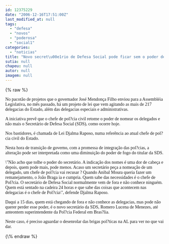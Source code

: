 ```yaml
---
id: 12375229
date: "2006-12-16T17:51:00Z"
last_modified_at: null
tags:
  - "defesa"
  - "novos"
  - "poderosa"
  - "social1"
categories:
  - "noticias"
title: "Novo secret\u00e1rio de Defesa Social pode ficar sem o poder de nomear delegados com a Lei Djalma Raposo"
sutia: null
chapeu: null
autor: null
imagem: null
---
```

{\% raw %}
<p><P><FONT face=Verdana>No pacotão de projetos que o governador José Mendonça Filho enviou para a Assembléia Legislativa, no mês passado, há um projeto de lei que vem agitando as mais de 217 delegacias do Estado, além das delegacias especiais e administrativas.</FONT></P></p>
<p><P><FONT face=Verdana>A iniciativa prevê que o chefe de pol?cia civil retome o poder de nomear os delegados e não mais o Secretário de Defesa Social (SDS), como ocorre hoje.</FONT></P></p>
<p><P><FONT face=Verdana>Nos bastidores, é chamada de Lei Djalma Raposo, numa referência ao atual chefe de pol?cia civil do Estado.</FONT></P></p>
<p><P><FONT face=Verdana>Nesta hora de transição de governo, com a promessa de integração das pol?cias, a alteração pode ser interpretada como uma diminuição do poder de fogo do titular da SDS.</FONT></P></p>
<p><P><FONT face=Verdana>\"Não acho que tolhe o poder do secretário. A indicação dos nomes é uma dor de cabeça e depois, quem pode mais, pode menos. Acaso um secretário peça a nomeação de um delegado, um chefe de pol?cia vai recusar ? Quando Anibal Moura queria fazer um remanejamento, o João Braga ia e cumpria. Quem sabe das necessidades é o chefe de Pol?cia. O secretário de Defesa Social normalmente vem de fora e não conhece ninguém. Quem está sentado na cadeira 24 horas e que sabe das coisas que acontecem nas delegacias é o chefe de Pol?cia\", defende Djalma Raposo.</FONT></P></p>
<p><P><FONT face=Verdana>Daqui a 15 dias, quem está chegando de fora e não conhece as delegacias, mas pode não querer perder esse poder, é o novo secretário da SDS, Romero Lucena de Menezes, até anteontem superintendente da Pol?cia Federal em Bras?lia.</FONT></P></p>
<p><P><FONT face=Verdana>Neste caso, é preciso aguardar o desenrolar das brigas pol?ticas na AL para ver no que vai dar.</FONT></P> </p>
{\% endraw %}